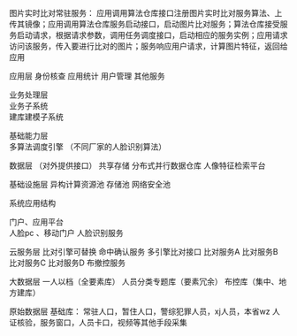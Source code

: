 图片实时比对常驻服务：
应用调用算法仓库接口注册图片实时比对服务算法、上传其镜像；应用调用算法仓库服务启动接口，启动图片比对服务；算法仓库接受服务启动请求，根据请求参数，调用任务调度接口，启动相应的服务实例；应用请求访问该服务，传入要进行比对的图片；服务响应用户请求，计算图片特征，返回给应用


应用层   身份核查    应用统计   用户管理   其他服务

业务处理层   
        业务子系统  
        建库建模子系统

基础能力层  
        多算法调度引擎  （不同厂家的人脸识别算法）

数据层  （对外提供接口）
        共享存储
        分布式并行数据仓库
        人像特征检索平台

基础设施层
        异构计算资源池
        存储池
        网络安全池

系统应用结构

门户、应用平台  
        人脸pc 、移动门户  人脸识别服务

云服务层 比对引擎可替换
        命中确认服务
        多引擎比对接口
        比对服务A
        比对服务B
        比对服务C
        比对服务D
        布撤控服务

大数据层
        一人以档（全要素库）
        人员分类专题库（要素冗余）
        布控库（集中、地方建库）

原始数据层
        基础库： 常驻人口，暂住人口，警综犯罪人员，xj人员，本省wz
        人证核验，服务窗口，人员卡口，视频等其他手段采集
